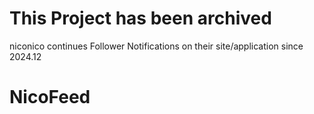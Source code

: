 # This Project has been archived

niconico continues Follower Notifications on their site/application since 2024.12

# NicoFeed
